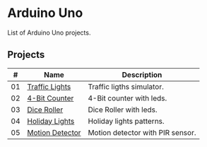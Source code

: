 # Arduino Uno

List of Arduino Uno projects.

## Projects

|  #  | Name                                           | Description                                           |
| ----| -----------------------------------------------| ------------------------------------------------------|
|  01 | [Traffic Lights](./traffic-lights/README.md)   | Traffic ligths simulator.                             |
|  02 | [4-Bit Counter](./4-bit-counter/README.md)     | 4-Bit counter  with leds.                             |
|  03 | [Dice Roller](./dice-roller/README.md)         | Dice Roller with leds.                                |
|  04 | [Holiday Lights](./holiday-lights/README.md)   | Holiday lights patterns.                              |
|  05 | [Motion Detector](./motion-detector/README.md) | Motion detector with PIR sensor.                      |
